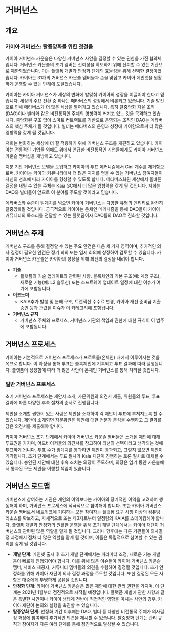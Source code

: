 # 거버넌스

## 개요 <a id="overview"></a>

### 카이아 거버넌스: 탈중앙화를 위한 첫걸음 <a id="klaytn-governance-taking-the-first-step-to-decentralization"></a>

카이아 거버넌스 카운슬은 다양한 거버넌스 사안을 결정할 수 있는 권한을 가진 협의체입니다. 거버넌스 카운슬의 초기 멤버는 신뢰성을 확보하기 위해 신뢰할 수 있는 기관으로 제한되었습니다. 이는 플랫폼 개발과 안정화 단계의 효율성을 위해 선택한 결정이었습니다. 카이아는 31개의 거버넌스 카운슬 멤버들과 손을 맞잡고 카이아 메인넷을 원활하게 운영할 수 있는 단계에 도달했습니다.

카이아는 카이아 거버넌스가 세상의 변화에 발맞춰 카이아의 성장을 이끌어야 한다고 믿습니다. 세상의 주요 전환 중 하나는 메타버스의 성장에서 비롯되고 있습니다. 기술 발전으로 인해 메타버스가 더 많은 세상을 열어가고 있습니다. 특히 탈중앙화 자율 조직(DAO)이나 빌더와 같은 비전통적인 주체의 영향력이 커지고 있는 것을 목격하고 있습니다. 중앙화된 구조 없이 스마트 컨트랙트를 기반으로 운영되는 조직인 DAO는 메타버스의 핵심 주체가 될 것입니다. 빌더는 메타버스의 운영과 성장에 기여함으로써 더 많은 영향력을 갖게 될 것입니다.

저희는 변화하는 세상에 더 잘 적응하기 위해 거버넌스 구조를 개편하고 있습니다. 카이아는 전통적인 기업들 외에도 위에서 언급한 비전통적인 기업들에게도 카이아 거버넌스 카운슬 멤버십을 개방하고 있습니다.

지분 기반 거버넌스 모델을 도입하고 카이아의 투표 메커니즘에서 Gini 계수를 제거함으로써, 카이아는 카이아 커뮤니티에서 더 많은 지지를 얻을 수 있는 거버넌스 참여자들이 자신의 선호에 따라 카이아를 형성할 수 있도록 합니다. 메타버스화된 세상에서 올바른 결정을 내릴 수 있는 주체는 Kaia GC에서 더 많은 영향력을 갖게 될 것입니다. 저희는 DAO와 빌더들이 앞으로 이 분야를 주도할 것이라고 믿습니다.

메타버스화 수준이 임계치를 넘으면 카이아 거버넌스는 다양한 유형의 엔티티로 완전히 탈중앙화될 것입니다. 궁극적으로 카이아는 온체인 메커니즘을 통해 DAO들이 카이아 커뮤니티의 목소리를 전달할 수 있는 플랫폼이자 DAO들의 DAO로 진화할 것입니다.

## 거버넌스 주제 <a id="governance-topics"></a>

거버넌스 구조를 통해 결정할 수 있는 주요 안건은 다음 세 가지 영역이며, 추가적인 의사 결정이 필요한 안건은 정기 회의 또는 임시 회의에 상정하여 검토할 수 있습니다. 카이아 거버넌스 카운슬은 카이아의 성장을 위해 최선의 결정을 내려야 합니다.

- **기술**
  - 플랫폼의 기술 업데이트와 관련된 사항. 블록체인의 기본 구조(예: 계정 구조), 새로운 기능(예: L2 솔루션) 또는 소프트웨어 업데이트 일정에 대한 이슈가 여기에 포함됩니다.
- **이코노미**
  - KAIA추가 발행 및 분배 구조, 트랜잭션 수수료 변경, 카이아 개선 준비금 지출 승인 등과 관련된 이슈가 이 카테고리에 포함됩니다.
- **거버넌스 규칙**
  - 거버넌스 주체와 프로세스, 거버넌스 기관의 책임과 권한에 대한 규칙이 이 범주에 포함됩니다.

## 거버넌스 프로세스 <a id="governance-process"></a>

카이아는 기본적으로 거버넌스 프로세스가 프로토콜(온체인) 내에서 이루어지는 것을 목표로 합니다. 이 과정을 통해 투표는 블록체인에 기록되고 투표 결과에 따라 실행됩니다. 플랫폼이 성장함에 따라 더 많은 사안이 온체인 거버넌스를 통해 처리될 것입니다.

### 일반 거버넌스 프로세스 <a id="general-governance-process"></a>

초기 거버넌스 프로세스는 제안서 소개, 자문위원의 의견서 제출, 위원들의 투표, 투표 결과에 따른 다양한 후속 절차의 순서로 진행됩니다.

제안을 소개할 권한이 있는 사람은 제안을 소개하여 각 제안이 투표에 부쳐지도록 할 수 있습니다. 제안이 소개되면 자문위원은 제안에 대한 전문가 분석을 수행하고 그 결과를 담은 의견서를 제출해야 합니다.

카이아 거버넌스 초기 단계에서 카이아 거버넌스 카운슬 멤버들은 소개된 제안에 대해 투표권을 가지며, 어드바이저들의 의견서를 참고하여 최선의 선택이라고 생각되는 것에 투표하게 됩니다. 투표 수가 임계치를 통과하면 제안이 통과되고, 그렇지 않으면 제안이 기각됩니다. 초기 단계에서는 투표 절차가 Kaia 재단이 진행하는 토론 절차로 대체될 수 있습니다. 승인된 제안에 대한 후속 조치는 의장이 주도하며, 의장은 임기 동안 카운슬에서 통과된 모든 제안을 이행할 책임이 있습니다.

## 거버넌스 로드맵 <a id="governance-roadmap"></a>

거버넌스에 참여하는 기관은 개인의 이익보다는 카이아의 장기적인 이익을 고려하여 행동해야 하며, 거버넌스 프로세스에 적극적으로 참여해야 합니다. 또한 카이아 거버넌스 카운슬 멤버로서 네트워크에 기여하는 모든 참여자는 플랫폼 요구 사항 이상의 컴퓨팅 리소스를 확보하고, 자체적으로 또는 제3자로부터 일정량의 KAIA를 스테이킹해야 합니다. 플랫폼 개발과 안정화의 원활한 운영을 위해 초기 개발 단계에서는 카이아 재단이 거버넌스와 관련된 많은 역할을 맡게 될 것입니다. 그러나 향후에는 다른 기관들이 의사결정 과정에서 점차 더 많은 역할을 맡게 될 것이며, 이들은 독립적으로 참여할 수 있는 권리를 갖게 될 것입니다.

- **개발 단계**: 메인넷 출시 후 초기 개발 단계에서는 파라미터 조정, 새로운 기능 개발 등이 빠르게 진행되어야 합니다. 이를 위해 많은 이슈들이 카이아 거버넌스 카운슬 멤버, 서비스 제공자, 커뮤니티 멤버들의 의견을 수렴하여 결정될 것입니다. 초기 안정화를 위해 카이아 재단이 의사 결정 과정을 주도할 것입니다. 또한 결정된 모든 사항은 대중에게 투명하게 공유될 것입니다.
- **안정화 단계**: 카이아 거버넌스 카운슬은 많은 제안에 대한 관리 권한을 가지며, 이 단계는 2021년 1월부터 점진적으로 시작될 예정입니다. 플랫폼 개발에 관한 사항과 같은 특별한 사안이나 카이아 생태계 전반에 직접적인 영향을 미치는 사안의 경우, 카이아 재단이 논의와 실행을 촉진할 수 있습니다.
- **탈중앙화 단계**: 안정화 기간 이후에는 DAO, 빌더 등 다양한 비전통적 주체가 의사결정 과정에 참여하여 추가적인 의견을 제시할 수 있습니다. 탈중앙화 단계는 관리 규칙과 참여자가 다른 여러 단계를 통해 점진적으로 달성될 수 있습니다.
